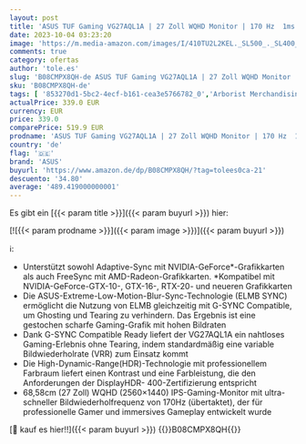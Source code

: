 ```yaml
---
layout: post
title: 'ASUS TUF Gaming VG27AQL1A | 27 Zoll WQHD Monitor | 170 Hz  1ms MPRT  FreeSync Premium & G-Sync kompatibel  DisplayHDR 400 | IPS Panel  16:9  2560x1440  DisplayPort  HDMI  USB  ergonomisch  schwarz'
date: 2023-10-04 03:23:20
image: 'https://m.media-amazon.com/images/I/410TU2L2KEL._SL500_._SL400_.jpg'
comments: true
category: ofertas
author: 'tole.es'
slug: 'B08CMPX8QH-de ASUS TUF Gaming VG27AQL1A | 27 Zoll WQHD Monitor | 170 Hz...'
sku: 'B08CMPX8QH-de'
tags: [ '853270d1-5bc2-4ecf-b161-cea3e5766782_0','Arborist Merchandising Root','Computer & Zubehör','Custom Stores','Gaming-Monitore','Monitore','Monitors gaming','PC-Gaming','Self Service','Special Features Stores','a4cbee59-f823-40fe-831a-7de64f655f6f_0','a4cbee59-f823-40fe-831a-7de64f655f6f_4901','asus','🇩🇪', ]
actualPrice: 339.0 EUR
currency: EUR
price: 339.0
comparePrice: 519.9 EUR
prodname: 'ASUS TUF Gaming VG27AQL1A | 27 Zoll WQHD Monitor | 170 Hz  1ms MPRT  FreeSync Premium & G-Sync kompatibel  DisplayHDR 400 | IPS Panel  16:9  2560x1440  DisplayPort  HDMI  USB  ergonomisch  schwarz'
country: 'de'
flag: '🇩🇪'
brand: 'ASUS'
buyurl: 'https://www.amazon.de/dp/B08CMPX8QH/?tag=tolees0ca-21'
descuento: '34.80'
average: '489.419000000001'
---
```


Es gibt ein [{{< param title >}}]({{< param buyurl >}}) hier:

[![{{< param prodname >}}]({{< param image >}})]({{< param buyurl >}})

ℹ️:

- Unterstützt sowohl Adaptive-Sync mit NVIDIA-GeForce*-Grafikkarten als auch FreeSync mit AMD-Radeon-Grafikkarten. *Kompatibel mit NVIDIA-GeForce-GTX-10-, GTX-16-, RTX-20- und neueren Grafikkarten
- Die ASUS-Extreme-Low-Motion-Blur-Sync-Technologie (ELMB SYNC) ermöglicht die Nutzung von ELMB gleichzeitig mit G-SYNC Compatible, um Ghosting und Tearing zu verhindern. Das Ergebnis ist eine gestochen scharfe Gaming-Grafik mit hohen Bildraten
- Dank G-SYNC Compatible Ready liefert der VG27AQL1A ein nahtloses Gaming-Erlebnis ohne Tearing, indem standardmäßig eine variable Bildwiederholrate (VRR) zum Einsatz kommt
- Die High-Dynamic-Range(HDR)-Technologie mit professionellem Farbraum liefert einen Kontrast und eine Farbleistung, die den Anforderungen der DisplayHDR- 400-Zertifizierung entspricht
- 68,58cm (27 Zoll) WQHD (2560×1440) IPS-Gaming-Monitor mit ultra-schneller Bildwiederholfrequenz von 170Hz (übertaktet), der für professionelle Gamer und immersives Gameplay entwickelt wurde

[🛒 kauf es hier!!]({{< param buyurl >}})
{{<world>}}B08CMPX8QH{{</world>}}
